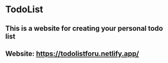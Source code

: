 # TodoList

## This is a website for creating your personal todo list

## Website: https://todolistforu.netlify.app/
